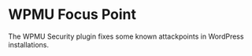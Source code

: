 # WPMU Focus Point  
The WPMU Security plugin fixes some known attackpoints in WordPress installations. 